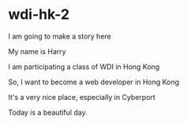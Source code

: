 wdi-hk-2
========

I am going to make a story here

My name is Harry

I am participating a class of WDI in Hong Kong

So, I want to become a web developer in Hong Kong

It's a very nice place, especially in Cyberport

Today is a beautiful day.